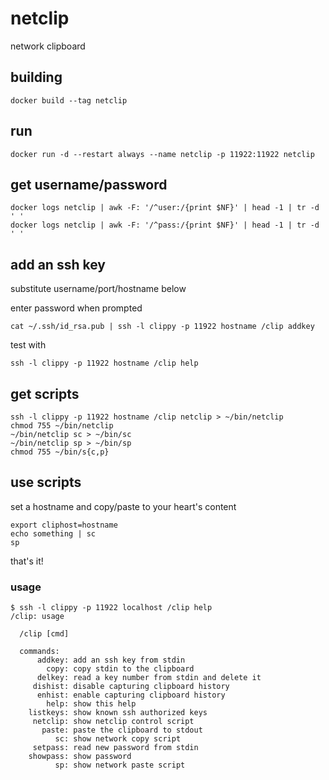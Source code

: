 # netclip

network clipboard

## building

```docker build --tag netclip```

## run

```docker run -d --restart always --name netclip -p 11922:11922 netclip```

## get username/password

```
docker logs netclip | awk -F: '/^user:/{print $NF}' | head -1 | tr -d ' '
docker logs netclip | awk -F: '/^pass:/{print $NF}' | head -1 | tr -d ' '
```

## add an ssh key

substitute username/port/hostname below

enter password when prompted

```cat ~/.ssh/id_rsa.pub | ssh -l clippy -p 11922 hostname /clip addkey```

test with

```ssh -l clippy -p 11922 hostname /clip help```

## get scripts

```
ssh -l clippy -p 11922 hostname /clip netclip > ~/bin/netclip
chmod 755 ~/bin/netclip
~/bin/netclip sc > ~/bin/sc
~/bin/netclip sp > ~/bin/sp
chmod 755 ~/bin/s{c,p}
```

## use scripts

set a hostname and copy/paste to your heart's content

```
export cliphost=hostname
echo something | sc
sp
```

that's it!

### usage

```
$ ssh -l clippy -p 11922 localhost /clip help
/clip: usage

  /clip [cmd]

  commands:
      addkey: add an ssh key from stdin
        copy: copy stdin to the clipboard
      delkey: read a key number from stdin and delete it
     dishist: disable capturing clipboard history
      enhist: enable capturing clipboard history
        help: show this help
    listkeys: show known ssh authorized keys
     netclip: show netclip control script
       paste: paste the clipboard to stdout
          sc: show network copy script
     setpass: read new password from stdin
    showpass: show password
          sp: show network paste script
```
